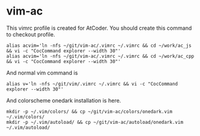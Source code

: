 # vim-ac

This vimrc profile is created for AtCoder.
You should create this command to checkout profile.

```
alias acvim='ln -nfs ~/git/vim-ac/.vimrc ~/.vimrc && cd ~/work/ac_js && vi -c "CocCommand explorer --width 30"'
alias acvim='ln -nfs ~/git/vim-ac/.vimrc ~/.vimrc && cd ~/work/ac_cpp && vi -c "CocCommand explorer --width 30"'
```

And normal vim command is

```
alias v='ln -nfs ~/git/vim/.vimrc ~/.vimrc && vi -c "CocCommand explorer --width 30"'
```

And colorscheme onedark installation is here.

```
mkdir -p ~/.vim/colors/ && cp ~/git/vim-ac/colors/onedark.vim ~/.vim/colors/
mkdir -p ~/.vim/autoload/ && cp ~/git/vim-ac/autoload/onedark.vim ~/.vim/autoload/
```
